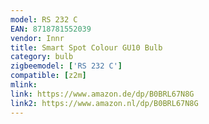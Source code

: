 ```yaml
---
model: RS 232 C
EAN: 8718781552039
vendor: Innr
title: Smart Spot Colour GU10 Bulb 
category: bulb
zigbeemodel: ['RS 232 C']
compatible: [z2m]
mlink: 
link: https://www.amazon.de/dp/B0BRL67N8G
link2: https://www.amazon.nl/dp/B0BRL67N8G
---
```

